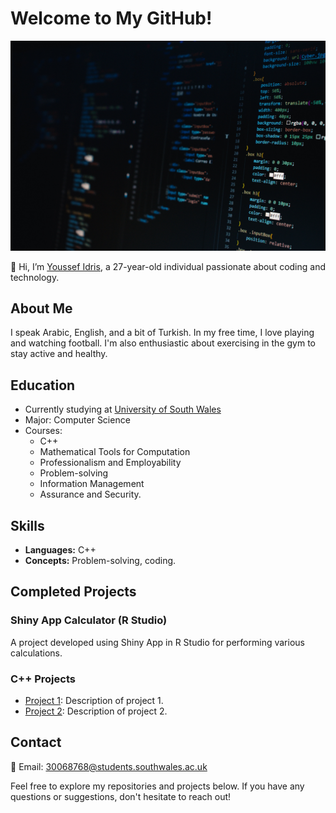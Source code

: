 # Welcome to My GitHub!
![My Photo](pexels-neo-2653362.jpg)

👋 Hi, I’m [Youssef Idris](https://github.com/Youssefidris), a 27-year-old individual passionate about coding and technology.

## About Me
I speak Arabic, English, and a bit of Turkish. In my free time, I love playing and watching football. I'm also enthusiastic about exercising in the gym to stay active and healthy.

## Education
- Currently studying at [University of South Wales](https://www.southwales.ac.uk/)
- Major: Computer Science
- Courses:
  - C++
  - Mathematical Tools for Computation
  - Professionalism and Employability
  - Problem-solving
  - Information Management
  - Assurance and Security.

## Skills
- **Languages:** C++
- **Concepts:** Problem-solving, coding.

## Completed Projects
### Shiny App Calculator (R Studio)
A project developed using Shiny App in R Studio for performing various calculations.

### C++ Projects
- [Project 1](link-to-project-1): Description of project 1.
- [Project 2](link-to-project-2): Description of project 2.

## Contact
📧 Email: 30068768@students.southwales.ac.uk

Feel free to explore my repositories and projects below. If you have any questions or suggestions, don't hesitate to reach out!

